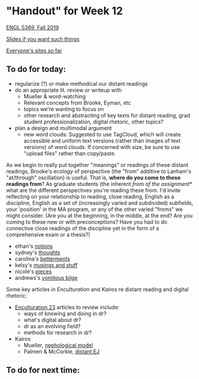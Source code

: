 # "Handout" for Week 12

[ENGL 5369, Fall 2019](calendar.html)

[Slides if you want such things](https://docs.google.com/presentation/d/e/2PACX-1vRufA94YIvpbFkJ2K591QOVPqCeLM5nAcGgkbJ0uiCuOgYeWh5OUR1FXmLTWgReyHFb8yPoLY4kWyb5/pub?start=false&loop=false&delayms=3000)

[Everyone's sites so far](fambly)

## To do for today:

* regularize (?) or make methodical our distant readings
* do an appropriate lit. review or writeup with  
  - Mueller & word-watching
  - Relevant concepts from Brooke, Eyman, etc
  - topics we're wanting to focus on
  - other research and abstracting of key texts for distant reading, grad student professionalization, digital rhetoric, other topics?
* plan a design and multimodal argument
  - new word clouds: Suggested to use TagCloud, which will create accessible and uniform text versions (rather than images of text versions) of word clouds. If concerned with size, be sure to use "upload files" rather than copy/paste.

As we begin to really put together "meanings" or readings of these distant readings, Brooke's ecology of perspective (the "from" additive to Lanham's "at/through" oscillation) is useful. That is, **where do you come to these readings from**? As graduate students (the inherent **from* of the assignment** what are the different perspectives you're reading these from. I'd invite reflecting on your relationship to reading, close reading, English as a discipline, English as a set of (increasingly varied and subdivided) subfields, your 'position' in the MA program, or any of the other varied "froms" we might consider. (Are you at the beginning, in the middle, at the end? Are you coming to these new or with preconceptions? Have you had to do connective close readings of the discipline yet in the form of a comprehensive exam or a thesis?)

- ethan's [notions](https://docs.google.com/document/d/1oQnr_wjPpcY64KUAW0pla6OUQlhS_CKWuAefw3TiyvY/)
- sydney's [thoughts](https://docs.google.com/document/d/1uZX7LUVAr4o4sk4nZHgyaCRgP9j937-E-yvMaBsGlM8)
- carolina's [betterments](https://carolinaavsar.github.io/betterandimproved.html)
- kelsy's [musings and stuff](https://drive.google.com/drive/folders/1fT1KBCOPaiJF7UKhDVLXQqL7a3CwIjek?usp=sharing)
- nicole's [pieces](https://docs.google.com/document/d/1KlkN29W_bfMUKPr2bk9ompI3jjN_AJCQQbSCC23kCCI)
- andrews's [vomitous bilge](https://docs.google.com/document/d/1RMWf7T6p5OIP41DCMxy_V0DdnDTXhpcp9RmNw2mHzk8)


Some key articles in *Enculturation* and *Kairos* re distant reading and digital rhetoric:
- [Enculturation 23](http://enculturation.net/23) articles to review include:
  - ways of knowing and doing in dr?
  - what's digital about dr?
  - dr as an evolving field?
  - methods for research in dr?
- Kairos
  - Mueller, [nephological model](http://kairos.technorhetoric.net/16.2/topoi/mueller/)
  - Palmeri & McCorkle, [distant EJ](http://kairos.technorhetoric.net/22.2/topoi/palmeri-mccorkle/methodology.html)

## To do for next time:
